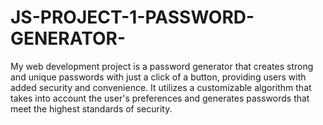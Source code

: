 # JS-PROJECT-1-PASSWORD-GENERATOR-
My web development project is a password generator that creates strong and unique passwords with just a click of a button, providing users with added security and convenience. It utilizes a customizable algorithm that takes into account the user's preferences and generates passwords that meet the highest standards of security.
